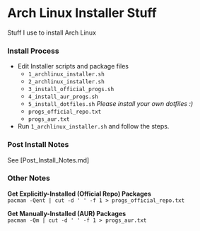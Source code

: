 # Arch Linux Installer Stuff

Stuff I use to install Arch Linux

### Install Process
* Edit Installer scripts and package files
  * ```1_archlinux_installer.sh```
  * ```2_archlinux_installer.sh```
  * ```3_install_official_progs.sh```
  * ```4_install_aur_progs.sh```
  * ```5_install_dotfiles.sh``` _Please install your own dotfiles :)_
  * ```progs_official_repo.txt```
  * ```progs_aur.txt```
* Run ```1_archlinux_installer.sh``` and follow the steps.

### Post Install Notes
See [Post_Install_Notes.md]



### Other Notes
__Get Explicitly-Installed (Official Repo) Packages__  
```pacman -Qent | cut -d ' ' -f 1 > progs_official_repo.txt```

__Get Manually-Installed (AUR) Packages__    
```pacman -Qm | cut -d ' ' -f 1 > progs_aur.txt```
